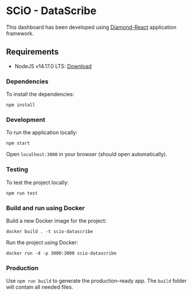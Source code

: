 # SCiO - DataScribe

This dashboard has been developed using [Diamond-React](https://www.primefaces.org/layouts/diamond-react) application framework.

## Requirements

- NodeJS v14.17.0 LTS: [Download](https://nodejs.org/)

### Dependencies

To install the dependencies:

    npm install

### Development

To run the application locally:

    npm start

Open `localhost:3000` in your browser (should open automatically).

### Testing

To test the project locally:

    npm run test

### Build and run using Docker

Build a new Docker image for the project:

    docker build . -t scio-datascribe

Run the project using Docker:

    docker run -d -p 3000:3000 scio-datascribe

### Production

Use `npm run build` to generate the production-ready app. The `build` folder will contain all needed files.
